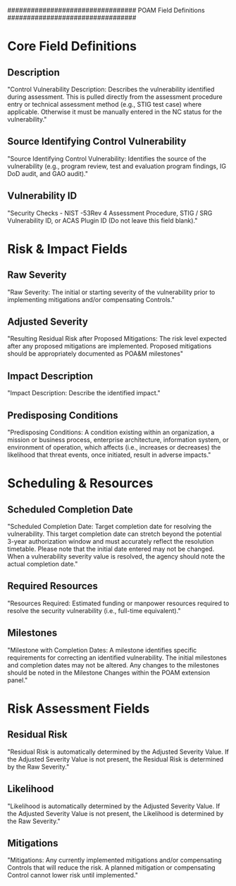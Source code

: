 #################################
POAM Field Definitions
#################################

Core Field Definitions
=====================

Description
----------
"Control Vulnerability Description: Describes the vulnerability identified during assessment. This is pulled directly from the assessment procedure entry or technical assessment method (e.g., STIG test case) where applicable. Otherwise it must be manually entered in the NC status for the vulnerability."

Source Identifying Control Vulnerability
-------------------------------------
"Source Identifying Control Vulnerability: Identifies the source of the vulnerability (e.g., program review, test and evaluation program findings, IG DoD audit, and GAO audit)."

Vulnerability ID
--------------
"Security Checks - NIST -53Rev 4 Assessment Procedure, STIG / SRG Vulnerability ID, or ACAS Plugin ID (Do not leave this field blank)."

Risk & Impact Fields
===================

Raw Severity
----------
"Raw Severity: The initial or starting severity of the vulnerability prior to implementing mitigations and/or compensating Controls."

Adjusted Severity
---------------
"Resulting Residual Risk after Proposed Mitigations: The risk level expected after any proposed mitigations are implemented. Proposed mitigations should be appropriately documented as POA&M milestones"

Impact Description
----------------
"Impact Description: Describe the identified impact."

Predisposing Conditions
---------------------
"Predisposing Conditions: A condition existing within an organization, a mission or business process, enterprise architecture, information system, or environment of operation, which affects (i.e., increases or decreases) the likelihood that threat events, once initiated, result in adverse impacts."

Scheduling & Resources
====================

Scheduled Completion Date
-----------------------
"Scheduled Completion Date: Target completion date for resolving the vulnerability. This target completion date can stretch beyond the potential 3-year authorization window and must accurately reflect the resolution timetable. Please note that the initial date entered may not be changed. When a vulnerability severity value is resolved, the agency should note the actual completion date."

Required Resources
----------------
"Resources Required: Estimated funding or manpower resources required to resolve the security vulnerability (i.e., full-time equivalent)."

Milestones
---------
"Milestone with Completion Dates: A milestone identifies specific requirements for correcting an identified vulnerability. The initial milestones and completion dates may not be altered. Any changes to the milestones should be noted in the Milestone Changes within the POAM extension panel."

Risk Assessment Fields
====================

Residual Risk
------------
"Residual Risk is automatically determined by the Adjusted Severity Value. If the Adjusted Severity Value is not present, the Residual Risk is determined by the Raw Severity."

Likelihood
---------
"Likelihood is automatically determined by the Adjusted Severity Value. If the Adjusted Severity Value is not present, the Likelihood is determined by the Raw Severity."

Mitigations
----------
"Mitigations: Any currently implemented mitigations and/or compensating Controls that will reduce the risk. A planned mitigation or compensating Control cannot lower risk until implemented."

